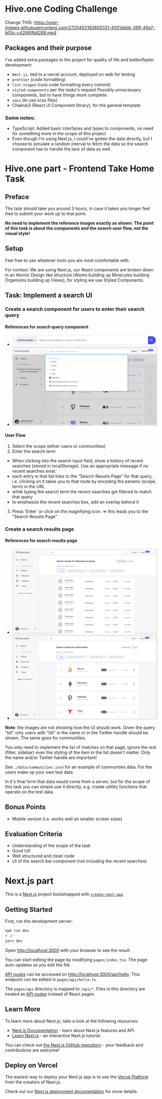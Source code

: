 # Hive.one Coding Challenge

Change THIS:
https://user-images.githubusercontent.com/2720451/183600331-4051debb-36ff-49a7-b05c-c42f40fb8288.mp4

## Packages and their purpose

I've added extra packages to the project for quality of life and better/faster development:

-   `Next.js`, tied to a vercel account, deployed on web for testing
-   `prettier` (code formatting)
-   `lint-staged` (runs code formatting every commit)
-   `styled-components` per the tasks's request
    Possibly unnecessary components, but to have things more complete:
-   `sass` (to use scss files)
-   ChakraUI (React UI Component library), for the general template

### Some notes:

-   TypeScript: Added basic interfaces and types to components, no need for something more in the scope of this project
-   Even though I'm using Next.js, I could've gotten the data directly, but I choose to simulate a random interval to fetch the data so the search component has to handle the lack of data as well.

# Hive.one part - Frontend Take Home Task

## Preface

The task should take you around 3 hours, in case it takes you longer feel free to submit your work up to that point.

**No need to implement the reference images exactly as shown. The point of this task is about the components and the search user flow, not the visual style!**

## Setup

Feel free to use whatever tools you are most comfortable with.

For context: We are using Next.js, our React components are broken down in an Atomic Design like structure (Atoms building up Molecules building Organisms building up Views), for styling we use Styled Components.

## Task: Implement a search UI

### Create a search component for users to enter their search query

#### References for search query component

-   ![Search Bar](./test-assets/images/search-bar.gif 'search bar')
-   ![Recent Searches](./test-assets/images/recent-searches.png 'recent searches')

#### User Flow

1. Select the scope (either users or communities)
2. Enter the search term

-   When clicking into the search input field, show a history of recent searches (stored in localStorage). Use an appropriate message if no recent searches exist.
-   each entry in that list links to the "Search Results Page" for that query, i.e. clicking on it takes you to that route by encoding the params (scope, term) in the URL
-   while typing the search term the recent searches get filtered to match that query
-   to emphasize the recent searches box, add an overlay behind it

3. Press 'Enter' or click on the magnifying icon. => this leads you to the "Search Results Page"

### Create a search results page

#### References for search results page

-   ![Search Restuls Page for Users](./test-assets/images/users-search-results-page.png 'users search results')
-   ![Search Results Page for Communities](./test-assets/images/communities-search-results-age.png 'communities search result page')

**Note**: the images are not showing how the UI should work. Given the query "bit" only users with "bit" in the name or in the Twitter handle should be shown. The same goes for communities.

You only need to implement the list of matches on that page, ignore the rest (filter, sidebar) even the styling of the item in the list doesn't matter. Only the name and/or Twitter handle are important!

See `./data/communities.json` for an example of communties data. For the users make up your own test data.

In it's final form that data would come from a server, but for the scope of this task you can simple use it directly, e.g. create utitlity functions that operate on the test data.

## Bonus Points

-   Mobile version (i.e. works well on smaller screen sizes)

## Evaluation Criteria

-   Understanding of the scope of the task
-   Good UX
-   Well structured and clean code
-   UI of the search bar component (not including the recent searches)

# Next.js part

This is a [Next.js](https://nextjs.org/) project bootstrapped with [`create-next-app`](https://github.com/vercel/next.js/tree/canary/packages/create-next-app).

## Getting Started

First, run the development server:

```bash
npm run dev
# or
yarn dev
```

Open [http://localhost:3000](http://localhost:3000) with your browser to see the result.

You can start editing the page by modifying `pages/index.tsx`. The page auto-updates as you edit the file.

[API routes](https://nextjs.org/docs/api-routes/introduction) can be accessed on [http://localhost:3000/api/hello](http://localhost:3000/api/hello). This endpoint can be edited in `pages/api/hello.ts`.

The `pages/api` directory is mapped to `/api/*`. Files in this directory are treated as [API routes](https://nextjs.org/docs/api-routes/introduction) instead of React pages.

## Learn More

To learn more about Next.js, take a look at the following resources:

-   [Next.js Documentation](https://nextjs.org/docs) - learn about Next.js features and API.
-   [Learn Next.js](https://nextjs.org/learn) - an interactive Next.js tutorial.

You can check out [the Next.js GitHub repository](https://github.com/vercel/next.js/) - your feedback and contributions are welcome!

## Deploy on Vercel

The easiest way to deploy your Next.js app is to use the [Vercel Platform](https://vercel.com/new?utm_medium=default-template&filter=next.js&utm_source=create-next-app&utm_campaign=create-next-app-readme) from the creators of Next.js.

Check out our [Next.js deployment documentation](https://nextjs.org/docs/deployment) for more details.
